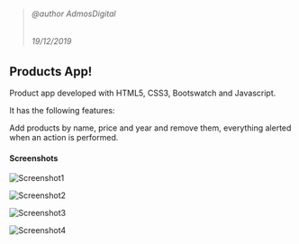 > ###### @author AdmosDigital
> ###### 19/12/2019

## Products App!

Product app developed with HTML5, CSS3, Bootswatch and Javascript.

It has the following features:

Add products by name, price and year and remove them, everything alerted when an action is performed.

#### Screenshots

![Screenshot1](/Volumes/HDD/Programacion/webapps/productosjavascript/screenshots/screen1.png)

![Screenshot2](/Volumes/HDD/Programacion/webapps/productosjavascript/screenshots/screen2.png)

![Screenshot3](/Volumes/HDD/Programacion/webapps/productosjavascript/screenshots/screen3.png)

![Screenshot4](/Volumes/HDD/Programacion/webapps/productosjavascript/screenshots/screen4.png)
